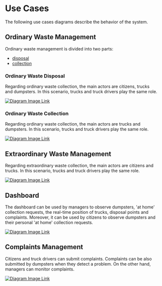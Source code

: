 # Use Cases

The following use cases diagrams describe the behavior of the system.

## Ordinary Waste Management

Ordinary waste management is divided into two parts:

* [disposal](#ordinary-waste-disposal)
* [collection](#ordinary-waste-collection)

### Ordinary Waste Disposal

Regarding ordinary waste collection, the main actors are citizens, trucks and dumpsters. In this scenario, trucks and truck drivers play the same role.

[![Diagram Image Link](https://tinyurl.com/yxaddo5t)](https://tinyurl.com/yxaddo5t)<!--![Diagram Image Link](./ordinary-disposal-use-cases.pm.puml)-->

### Ordinary Waste Collection

Regarding ordinary waste collection, the main actors are trucks and dumpsters. In this scenario, trucks and truck drivers play the same role.

[![Diagram Image Link](https://tinyurl.com/y5zjqejp)](https://tinyurl.com/y5zjqejp)<!--![Diagram Image Link](./ordinary-collection-use-cases.pm.puml)-->

## Extraordinary Waste Management

Regarding extraordinary waste collection, the main actors are citizens and trucks. In this scenario, trucks and truck drivers play the same role.

[![Diagram Image Link](https://tinyurl.com/yxc4x4fr)](https://tinyurl.com/yxc4x4fr)<!--![Diagram Image Link](./extraordinary-management-use-cases.pm.puml)-->

## Dashboard

The dashboard can be used by managers to observe dumpsters, 'at home' collection requests, the real-time position of trucks, disposal points and complaints. Moreover, it can be used by citizens to observe dumpsters and their personal 'at home' collection requests.

[![Diagram Image Link](https://tinyurl.com/2bej7le8)](https://tinyurl.com/2bej7le8)<!--![Diagram Image Link](./dashboard-use-cases.pm.puml)-->

## Complaints Management

Citizens and truck drivers can submit complaints. Complaints can be also submitted by dumpsters when they detect a problem. On the other hand, managers can monitor complaints.

[![Diagram Image Link](https://tinyurl.com/y2b9beuh)](https://tinyurl.com/y2b9beuh)<!--![Diagram Image Link](./complaints-use-cases.pm.puml)-->